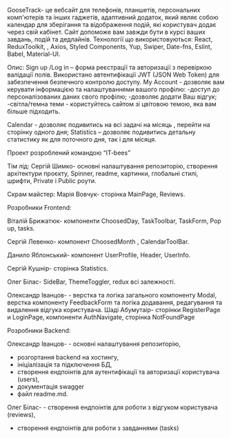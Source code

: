 GooseTrack- це вебсайт для телефонів, планшетів, персональних комп'ютерів та
інших гаджетів, адаптивний додаток, який являє собою календар для зберігання та
відображення подій, які користувач додає через свій кабінет. Сайт допоможе вам
завжди бути в курсі ваших завдань, подій та дедлайнів. Технології що
використовуються: React, ReduxToolkit, , Axios, Styled Components, Yup, Swiper,
Date-fns, Eslint, Babel, Material-UI.

Опис: Sign up /Log in – форма реєстрації та авторизації з перевіркою валідації
полів. Використано автентифікації JWT (JSON Web Token) для забезпечення
безпечного контролю доступу. My Account - дозволяє вам керувати інформацією та
налаштуваннями вашого профілю: -доступ до персоналізованих даних свого профілю;
-дозволяє додати Ваш відгук; -світла/темна теми - користуйтесь сайтом зі
цвітовою темою, яка вам більше підходить.

Calendar - дозволяє подивитись на всі задачі на місяць , перейти на сторінку
одного дня; Statistics – дозволяє подивитись детальну статистику як для
поточного дня, так і для місяця.

Проект розроблений командою “IT-bees”

Тім лід: Сергій Шимко- основні налаштування репозиторію, створення архітектури
проєкту, Spinner, readme, картинки, глобальні стилі, шрифти, Private i Public
роути.

Скрам майстер: Марія Вовчук- сторінка MainPage, Reviews.

Розробники Frontend:

Віталій Брижатюк- компоненти ChoosedDay, TaskToolbar, TaskForm, Pop up, tasks.

Сергій Левенко- компонент ChoosedMonth , CalendarToolBar.

Данило Яблонський- компонент UserProfile, Header, UserInfo.

Сергій Кушнір- сторінка Statistics.

Олег Білас- SideBar, ThemeToggler, redux всі залежності.

Олександр Іванцов- - верстка та логіка загального компоненту Modal, верстка
компоненту FeedbackForm та логіка додавання, редагування та видалення відгука
користувача. Шаді Абумутаір- сторінки RegisterPage и LoginPage, компоненти
AuthNavigate, сторінка NotFoundPage

Розробники Backend:

Олександр Іванцов- - основні налаштування репозиторію,

- розгортання backend на хостингу,
- ініціалізація та підключення БД,
- створення ендпоінтів для аутентифікації та авторизації користувача (users),
- документація swagger
- файл readme.md.

Олег Білас- - створення ендпоінтів для роботи з відгуком користувача (reviews),

- створення ендпоінтів для роботи з завданнями (tasks)
